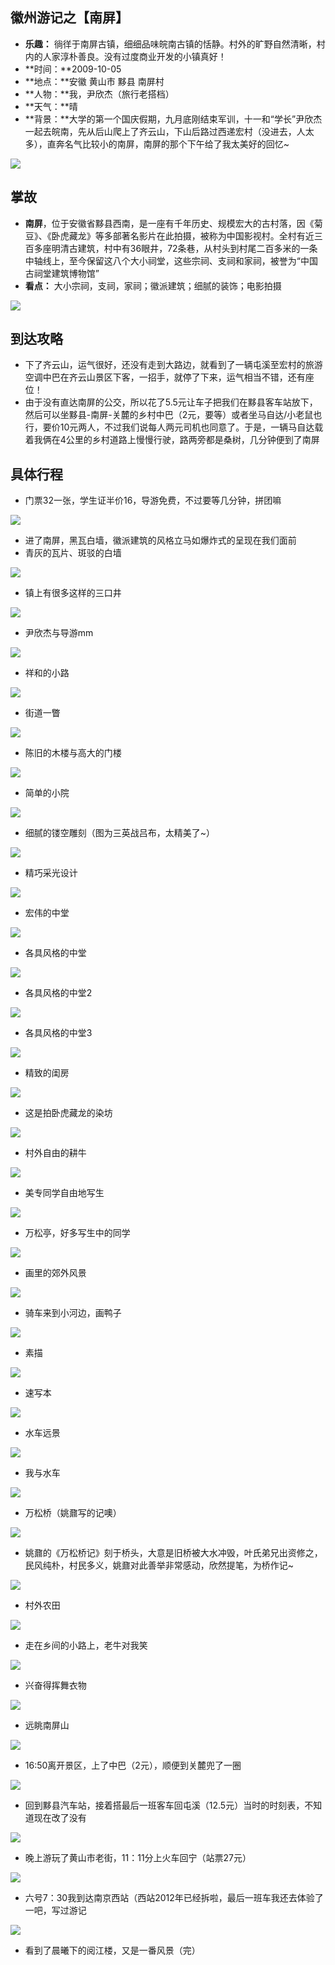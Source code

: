## 徽州游记之【南屏】
- **乐趣：** 徜徉于南屏古镇，细细品味皖南古镇的恬静。村外的旷野自然清晰，村内的人家淳朴善良。没有过度商业开发的小镇真好！
- **时间：**2009-10-05
- **地点：**安徽 黄山市 黟县 南屏村
- **人物：**我，尹欣杰（旅行老搭档）
- **天气：**晴
- **背景：**大学的第一个国庆假期，九月底刚结束军训，十一和“学长”尹欣杰一起去皖南，先从后山爬上了齐云山，下山后路过西递宏村（没进去，人太多），直奔名气比较小的南屏，南屏的那个下午给了我太美好的回忆~

![](http://7xinjz.com1.z0.glb.clouddn.com/travel/091005nanping/01.jpg?imageView2/2/w/600)


## 掌故
- **南屏**，位于安徽省黟县西南，是一座有千年历史、规模宏大的古村落，因《菊豆》、《卧虎藏龙》等多部著名影片在此拍摄，被称为中国影视村。全村有近三百多座明清古建筑，村中有36眼井，72条巷，从村头到村尾二百多米的一条中轴线上，至今保留这八个大小祠堂，这些宗祠、支祠和家祠，被誉为“中国古祠堂建筑博物馆”
- **看点：** 大小宗祠，支祠，家祠；徽派建筑；细腻的装饰；电影拍摄

![](http://7xinjz.com1.z0.glb.clouddn.com/travel/091005nanping/22.jpg?imageView2/2/w/600)


## 到达攻略
- 下了齐云山，运气很好，还没有走到大路边，就看到了一辆屯溪至宏村的旅游空调中巴在齐云山景区下客，一招手，就停了下来，运气相当不错，还有座位！
- 由于没有直达南屏的公交，所以花了5.5元让车子把我们在黟县客车站放下，然后可以坐黟县-南屏-关麓的乡村中巴（2元，要等）或者坐马自达/小老鼠也行，要价10元两人，不过我们说每人两元司机也同意了。于是，一辆马自达载着我俩在4公里的乡村道路上慢慢行驶，路两旁都是桑树，几分钟便到了南屏


## 具体行程
- 门票32一张，学生证半价16，导游免费，不过要等几分钟，拼团嘛

![](http://7xinjz.com1.z0.glb.clouddn.com/travel/091005nanping/02.jpg?imageView2/2/w/600)


- 进了南屏，黑瓦白墙，徽派建筑的风格立马如爆炸式的呈现在我们面前
- 青灰的瓦片、斑驳的白墙

![](http://7xinjz.com1.z0.glb.clouddn.com/travel/091005nanping/03.jpg?imageView2/2/w/600)


- 镇上有很多这样的三口井

![](http://7xinjz.com1.z0.glb.clouddn.com/travel/091005nanping/04.jpg?imageView2/2/w/600)


- 尹欣杰与导游mm

![](http://7xinjz.com1.z0.glb.clouddn.com/travel/091005nanping/05.jpg?imageView2/2/w/600)


- 祥和的小路

![](http://7xinjz.com1.z0.glb.clouddn.com/travel/091005nanping/06.jpg?imageView2/2/w/600)


- 街道一瞥

![](http://7xinjz.com1.z0.glb.clouddn.com/travel/091005nanping/07.jpg?imageView2/2/w/600)


- 陈旧的木楼与高大的门楼

![](http://7xinjz.com1.z0.glb.clouddn.com/travel/091005nanping/08.jpg?imageView2/2/w/600)


- 简单的小院

![](http://7xinjz.com1.z0.glb.clouddn.com/travel/091005nanping/09.jpg?imageView2/2/w/600)


- 细腻的镂空雕刻（图为三英战吕布，太精美了~）

![](http://7xinjz.com1.z0.glb.clouddn.com/travel/091005nanping/10.jpg?imageView2/2/w/600)


- 精巧采光设计

![](http://7xinjz.com1.z0.glb.clouddn.com/travel/091005nanping/11.jpg?imageView2/2/w/600)


- 宏伟的中堂

![](http://7xinjz.com1.z0.glb.clouddn.com/travel/091005nanping/12.jpg?imageView2/2/w/600)


- 各具风格的中堂

![](http://7xinjz.com1.z0.glb.clouddn.com/travel/091005nanping/13.jpg?imageView2/2/w/600)


- 各具风格的中堂2

![](http://7xinjz.com1.z0.glb.clouddn.com/travel/091005nanping/14.jpg?imageView2/2/w/600)


- 各具风格的中堂3

![](http://7xinjz.com1.z0.glb.clouddn.com/travel/091005nanping/15.jpg?imageView2/2/w/600)


- 精致的闺房

![](http://7xinjz.com1.z0.glb.clouddn.com/travel/091005nanping/16.jpg?imageView2/2/w/600)


- 这是拍卧虎藏龙的染坊

![](http://7xinjz.com1.z0.glb.clouddn.com/travel/091005nanping/17.jpg?imageView2/2/w/600)


- 村外自由的耕牛

![](http://7xinjz.com1.z0.glb.clouddn.com/travel/091005nanping/18.jpg?imageView2/2/w/600)


- 美专同学自由地写生

![](http://7xinjz.com1.z0.glb.clouddn.com/travel/091005nanping/20.jpg?imageView2/2/w/600)


- 万松亭，好多写生中的同学

![](http://7xinjz.com1.z0.glb.clouddn.com/travel/091005nanping/37.jpg?imageView2/2/w/600)


- 画里的郊外风景

![](http://7xinjz.com1.z0.glb.clouddn.com/travel/091005nanping/31.jpg?imageView2/2/w/600)


- 骑车来到小河边，画鸭子

![](http://7xinjz.com1.z0.glb.clouddn.com/travel/091005nanping/38.jpg?imageView2/2/w/600)


- 素描

![](http://7xinjz.com1.z0.glb.clouddn.com/travel/091005nanping/35.jpg?imageView2/2/w/600)


- 速写本

![](http://7xinjz.com1.z0.glb.clouddn.com/travel/091005nanping/36.jpg?imageView2/2/w/600)


- 水车远景

![](http://7xinjz.com1.z0.glb.clouddn.com/travel/091005nanping/33.jpg?imageView2/2/w/600)


- 我与水车

![](http://7xinjz.com1.z0.glb.clouddn.com/travel/091005nanping/23.jpg?imageView2/2/w/600)


- 万松桥（姚鼐写的记噢）

![](http://7xinjz.com1.z0.glb.clouddn.com/travel/091005nanping/34.jpg?imageView2/2/w/600)


- 姚鼐的《万松桥记》刻于桥头，大意是旧桥被大水冲毁，叶氏弟兄出资修之，民风纯朴，村民多义，姚鼐对此善举非常感动，欣然提笔，为桥作记~

![](http://7xinjz.com1.z0.glb.clouddn.com/travel/091005nanping/25.jpg?imageView2/2/w/600)


- 村外农田

![](http://7xinjz.com1.z0.glb.clouddn.com/travel/091005nanping/26.jpg?imageView2/2/w/600)


- 走在乡间的小路上，老牛对我笑

![](http://7xinjz.com1.z0.glb.clouddn.com/travel/091005nanping/32.jpg?imageView2/2/w/600)


- 兴奋得挥舞衣物

![](http://7xinjz.com1.z0.glb.clouddn.com/travel/091005nanping/27.jpg?imageView2/2/w/600)


- 远眺南屏山

![](http://7xinjz.com1.z0.glb.clouddn.com/travel/091005nanping/28.jpg?imageView2/2/w/600)


- 16:50离开景区，上了中巴（2元），顺便到关麓兜了一圈

![](http://7xinjz.com1.z0.glb.clouddn.com/travel/091005nanping/29.jpg?imageView2/2/w/600)


- 回到黟县汽车站，接着搭最后一班客车回屯溪（12.5元）当时的时刻表，不知道现在改了没有

![](http://7xinjz.com1.z0.glb.clouddn.com/travel/091005nanping/30.jpg?imageView2/2/w/600)


- 晚上游玩了黄山市老街，11：11分上火车回宁（站票27元）

![](http://7xinjz.com1.z0.glb.clouddn.com/travel/091005nanping/39.jpg?imageView2/2/w/600)


- 六号7：30我到达南京西站（西站2012年已经拆啦，最后一班车我还去体验了一吧，写过游记

![](http://7xinjz.com1.z0.glb.clouddn.com/travel/091005nanping/40.jpg?imageView2/2/w/600)

- 看到了晨曦下的阅江楼，又是一番风景（完）